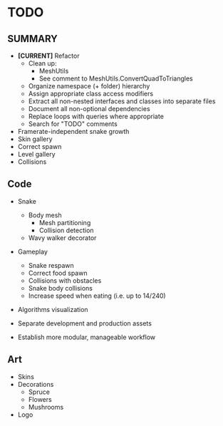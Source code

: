 # TODO

## SUMMARY
- **[CURRENT]** Refactor
    - Clean up:
        - MeshUtils
        - See comment to MeshUtils.ConvertQuadToTriangles
    - Organize namespace (+ folder) hierarchy
    - Assign appropriate class access modifiers
    - Extract all non-nested interfaces and classes into separate files
    - Document all non-optional dependencies
    - Replace loops with queries where appropriate
    - Search for "TODO" comments
- Framerate-independent snake growth
- Skin gallery
- Correct spawn
- Level gallery
- Collisions

## Code
- Snake
    - Body mesh
        - Mesh partitioning
        - Collision detection
    - Wavy walker decorator

- Gameplay
    - Snake respawn
    - Correct food spawn
    - Collisions with obstacles
    - Snake body collisions
    - Increase speed when eating (i.e. up to 14/240)

- Algorithms visualization
- Separate development and production assets
- Establish more modular, manageable workflow

## Art

- Skins
- Decorations
    - Spruce
    - Flowers
    - Mushrooms
- Logo
